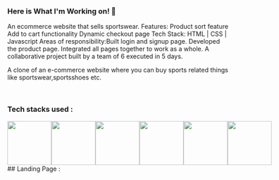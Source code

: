 ### Here is What I'm Working on! 👋

An ecommerce website that sells sportswear. Features: Product sort feature Add to cart functionality Dynamic checkout page  Tech Stack: HTML | CSS | 
Javascript  Areas of responsibility:Built login and signup page. Developed the product page. Integrated all pages together to work as a whole. 
A collaborative project built by a team of 6 executed in 5 days.

A clone of an e-commerce website where you can buy sports related things like sportswear,sportsshoes etc.

​
### Tech stacks used :
<div style="display: flex">

  <img style="width:100px; hight:80px" src="https://upload.wikimedia.org/wikipedia/commons/thumb/6/61/HTML5_logo_and_wordmark.svg/180px-HTML5_logo_and_wordmark.svg.png">
   <img style="width:100px; hight:60px" src="https://upload.wikimedia.org/wikipedia/commons/thumb/d/d5/CSS3_logo_and_wordmark.svg/544px-CSS3_logo_and_wordmark.svg.png?20160530175649">
    <img style="width:100px; hight:80px" src="https://thumbs.dreamstime.com/b/javascript-logo-javascript-logo-white-background-vector-format-available-136765881.jpg">
    <img style="width:100px; hight:80px" src="https://nodejs.org/static/images/logos/nodejs-new-pantone-black.svg">
    <img style="width:100px; hight:80px" src="https://www.bairesdev.com/wp-content/uploads//2021/07/Expressjs.svg">
    <img style="width:100px; hight:80px" src="https://png.pngitem.com/pimgs/s/664-6644509_icon-react-js-logo-hd-png-download.png">

</div>
## Landing Page :

